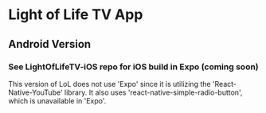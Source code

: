# Light of Life TV App
## Android Version
### See LightOfLifeTV-iOS repo for iOS build in Expo (coming soon)

This version of LoL does not use 'Expo' since it is utilizing the 'React-Native-YouTube' library.
It also uses 'react-native-simple-radio-button', which is unavailable in 'Expo'.

